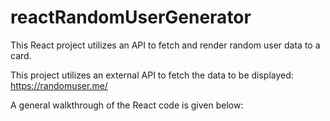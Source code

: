 # reactRandomUserGenerator
This React project utilizes an API to fetch and render random user data to a card. 

This project utilizes an external API to fetch the data to be displayed: https://randomuser.me/

A general walkthrough of the React code is given below:
